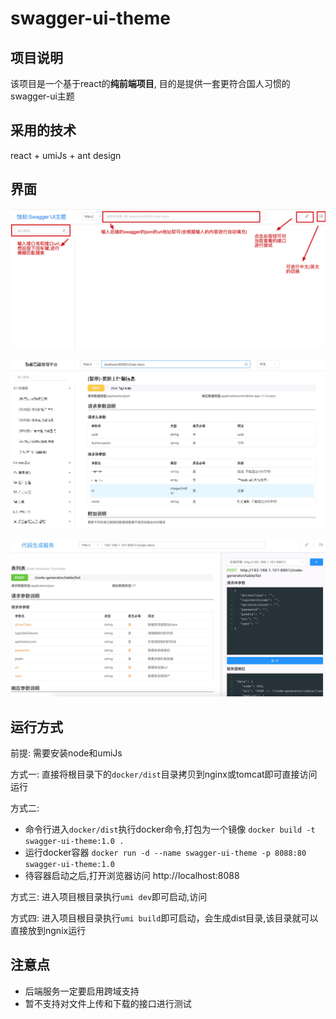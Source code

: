 # swagger-ui-theme


## 项目说明

该项目是一个基于react的**纯前端项目**, 目的是提供一套更符合国人习惯的swagger-ui主题

## 采用的技术

react + umiJs + ant design

## 界面
![](./界面说明.png)

![](./示例.jpg)

![](./调试.jpg)

## 运行方式

前提: 需要安装node和umiJs

方式一:
直接将根目录下的`docker/dist`目录拷贝到nginx或tomcat即可直接访问运行

方式二:

* 命令行进入`docker/dist`执行docker命令,打包为一个镜像
 `docker build -t swagger-ui-theme:1.0 .`
* 运行docker容器
  `docker run -d --name swagger-ui-theme -p 8088:80 swagger-ui-theme:1.0` 
* 待容器启动之后,打开浏览器访问 http://localhost:8088

方式三:
进入项目根目录执行`umi dev`即可启动,访问

方式四:
进入项目根目录执行`umi build`即可启动，会生成dist目录,该目录就可以直接放到ngnix运行

## 注意点

* 后端服务一定要启用跨域支持
* 暂不支持对文件上传和下载的接口进行测试



